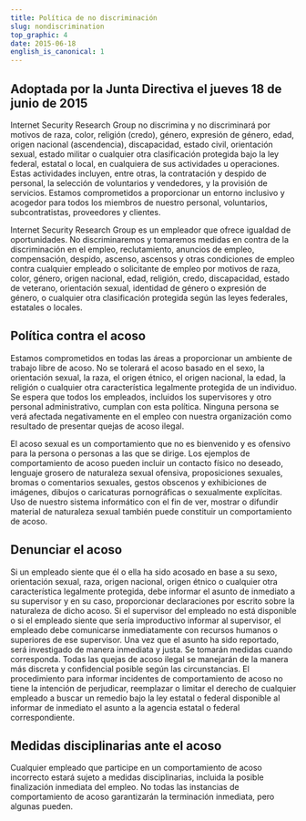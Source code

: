 ```yaml
---
title: Política de no discriminación
slug: nondiscrimination
top_graphic: 4
date: 2015-06-18
english_is_canonical: 1
---
```


## Adoptada por la Junta Directiva el jueves 18 de junio de 2015

Internet Security Research Group no discrimina y no discriminará por motivos de raza, color, religión (credo), género, expresión de género, edad, origen nacional (ascendencia), discapacidad, estado civil, orientación sexual, estado militar o cualquier otra clasificación protegida bajo la ley federal, estatal o local, en cualquiera de sus actividades u operaciones. Estas actividades incluyen, entre otras, la contratación y despido de personal, la selección de voluntarios y vendedores, y la provisión de servicios. Estamos comprometidos a proporcionar un entorno inclusivo y acogedor para todos los miembros de nuestro personal, voluntarios, subcontratistas, proveedores y clientes.

Internet Security Research Group es un empleador que ofrece igualdad de oportunidades. No discriminaremos y tomaremos medidas en contra de la discriminación en el empleo, reclutamiento, anuncios de empleo, compensación, despido, ascenso, ascensos y otras condiciones de empleo contra cualquier empleado o solicitante de empleo por motivos de raza, color, género, origen nacional, edad, religión, credo, discapacidad, estado de veterano, orientación sexual, identidad de género o expresión de género, o cualquier otra clasificación protegida según las leyes federales, estatales o locales.

## Política contra el acoso

Estamos comprometidos en todas las áreas a proporcionar un ambiente de trabajo libre de acoso. No se tolerará el acoso basado en el sexo, la orientación sexual, la raza, el origen étnico, el origen nacional, la edad, la religión o cualquier otra característica legalmente protegida de un individuo. Se espera que todos los empleados, incluidos los supervisores y otro personal administrativo, cumplan con esta política. Ninguna persona se verá afectada negativamente en el empleo con nuestra organización como resultado de presentar quejas de acoso ilegal.

El acoso sexual es un comportamiento que no es bienvenido y es ofensivo para la persona o personas a las que se dirige. Los ejemplos de comportamiento de acoso pueden incluir un contacto físico no deseado, lenguaje grosero de naturaleza sexual ofensiva, proposiciones sexuales, bromas o comentarios sexuales, gestos obscenos y exhibiciones de imágenes, dibujos o caricaturas pornográficas o sexualmente explícitas. Uso de nuestro sistema informático con el fin de ver, mostrar o difundir material de naturaleza sexual también puede constituir un comportamiento de acoso.

## Denunciar el acoso

Si un empleado siente que él o ella ha sido acosado en base a su sexo, orientación sexual, raza, origen nacional, origen étnico o cualquier otra característica legalmente protegida, debe informar el asunto de inmediato a su supervisor y en su caso, proporcionar declaraciones por escrito sobre la naturaleza de dicho acoso. Si el supervisor del empleado no está disponible o si el empleado siente que sería improductivo informar al supervisor, el empleado debe comunicarse inmediatamente con recursos humanos o superiores de ese supervisor. Una vez que el asunto ha sido reportado, será investigado de manera inmediata y justa.
Se tomarán medidas cuando corresponda. Todas las quejas de acoso ilegal se manejarán de la manera más discreta y confidencial posible según las circunstancias. El procedimiento para informar incidentes de comportamiento de acoso no tiene la intención de perjudicar, reemplazar o limitar el derecho de cualquier empleado a buscar un remedio bajo la ley estatal o federal disponible al informar de inmediato el asunto a la agencia estatal o federal correspondiente.

## Medidas disciplinarias ante el acoso

Cualquier empleado que participe en un comportamiento de acoso incorrecto estará sujeto a medidas disciplinarias, incluida la posible finalización inmediata del empleo. No todas las instancias de comportamiento de acoso garantizarán la terminación inmediata, pero algunas pueden.
